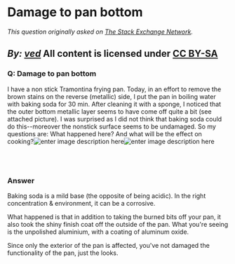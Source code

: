 # Damage to pan bottom

_This question originally asked on [The Stack Exchange Network](https://cooking.stackexchange.com/q/108250)._

_By: [ved](https://cooking.stackexchange.com/u/84253)_
All content is licensed under [CC BY-SA](https://creativecommons.org/licenses/by-sa/4.0/)
<br>
--------------------------------------------
### Q: Damage to pan bottom
<p>I have a non stick Tramontina frying pan. Today, in an effort to remove the brown stains on the reverse (metallic) side, I put the pan in boiling water with baking soda for 30 min. After cleaning it with a sponge, I noticed that the outer bottom metallic layer seems to have come off quite a bit (see attached picture). I was surprised as I did not think that baking soda could do this--moreover the nonstick surface seems to be undamaged. So my questions are: What happened here? And what will be the effect on cooking?<img src="https://i.sstatic.net/BsW8W.jpg" alt="enter image description here"><img src="https://i.sstatic.net/ToYsZ.jpg" alt="enter image description here"></p>

<br><br>
### Answer 
<p>Baking soda is a mild base (the opposite of being acidic). In the right concentration &amp; environment, it can be a corrosive. </p>

<p>What happened is that in addition to taking the burned bits off your pan, it also took the shiny finish coat off the outside of the pan. What you're seeing is the unpolished aluminium, with a coating of aluminum oxide. </p>

<p>Since only the exterior of the pan is affected, you've not damaged the functionality of the pan, just the looks. </p>

